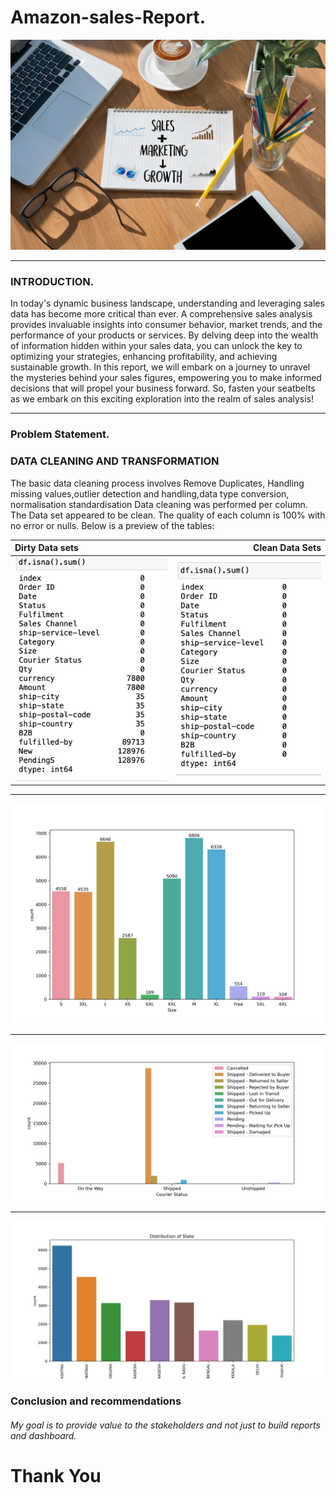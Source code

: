 # Amazon-sales-Report.
![](Salesandmarketing.jpg)

---

### INTRODUCTION.
In today's dynamic business landscape, understanding and leveraging sales data has become more critical than ever. A comprehensive sales analysis provides invaluable insights into consumer behavior, market trends, and the performance of your products or services. By delving deep into the wealth of information hidden within your sales data, you can unlock the key to optimizing your strategies, enhancing profitability, and achieving sustainable growth. In this report, we will embark on a journey to unravel the mysteries behind your sales figures, empowering you to make informed decisions that will propel your business forward. So, fasten your seatbelts as we embark on this exciting exploration into the realm of sales analysis!

---

### Problem Statement.



### DATA CLEANING AND TRANSFORMATION
The basic data cleaning process involves Remove Duplicates, Handling missing values,outlier detection and handling,data type conversion, normalisation standardisation Data cleaning was performed per column. The Data set appeared to be clean. The quality of each column is 100% with no error or nulls. Below is a preview of the tables:


Dirty Data sets|Clean Data Sets 
:---------------|---------------:
![](dirtydataset.png)|![](cleandataset.png)

---

      



![](amazonsales.png)

---
![](amazonshippingstatus.png)

---


![](top10Statewiththehighestsales.png)

### Conclusion and recommendations


###### My goal is to provide value to the stakeholders and not just to build reports and dashboard.

# Thank You


